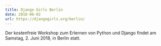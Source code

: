 ```yaml
---
title: Django Girls Berlin
date: 2018-06-02
url: https://djangogirls.org/berlin/
---
```


Der kostenfreie Workshop zum Erlernen von Python und Django findet am Samstag, 2. Juni 2018, in Berlin statt.
